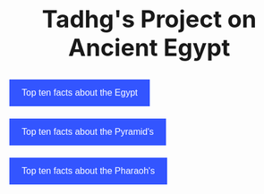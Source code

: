 <html>
<head>
<style>
body, html {
    height: 0%;
    margin: 0;
}

.bg {
    /* The image used */
    background-image: url("page1.4.jfif");

    /* Full height */
    height: 100%;
    width: 100%;

    /* Center and scale the image nicely */
    background-position: center;
    background-repeat: no-repeat;
    background-size: cover;
}
</style>
<style>
.button {
    background-color: #3355FF;
    border: none;
    color: white;
    padding: 15px 22px;
    text-align: center;
    text-decoration: none;
    display: inline-block;
    font-size: 16px;
    margin: 4px 2px;
    cursor: pointer;
}
</style>

<title>Tadhg's Project</title>

</head>
<body>

<div class="bg"></div>

<h1 align="center" style="font-size:300%;">Tadhg's Project on Ancient Egypt</h1>

<button align="center" class="button" onclick="window.open('page4.html')">Top ten facts about the Egypt</button>

<button align="center" class="button" onclick="window.open('page2.html')">Top ten facts about the Pyramid's</button>

<button align="center" class="button" onclick="window.open('page3.html')">Top ten facts about the Pharaoh's</button>


</body>
</html>
